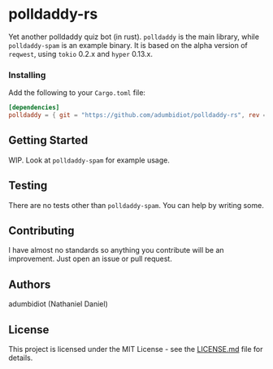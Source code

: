 # polldaddy-rs

Yet another polldaddy quiz bot (in rust). `polldaddy` is the main library, while `polldaddy-spam` is an example binary. It is based on the alpha version of `reqwest`, using `tokio` 0.2.x and `hyper` 0.13.x.  

### Installing

Add the following to your `Cargo.toml` file:

```toml
[dependencies]
polldaddy = { git = "https://github.com/adumbidiot/polldaddy-rs", rev = "56affa89bb9953d840de489763f7fef28092e6a3" }
```

## Getting Started
WIP. Look at `polldaddy-spam` for example usage.

## Testing
There are no tests other than `polldaddy-spam`. You can help by writing some.

## Contributing
I have almost no standards so anything you contribute will be an improvement. Just open an issue or pull request.

## Authors
adumbidiot (Nathaniel Daniel)

## License
This project is licensed under the MIT License - see the [LICENSE.md](LICENSE.md) file for details.